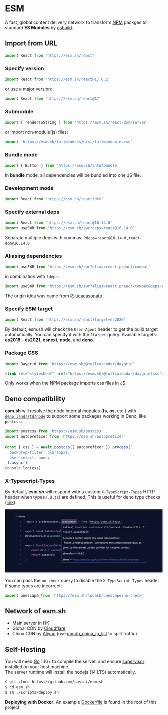 # ESM

A fast, global content delivery network to transform [NPM](http://npmjs.org/) packges to standard **ES Modules** by [esbuild](https://github.com/evanw/esbuild).

## Import from URL

```javascript
import React from 'https://esm.sh/react'
```

### Specify version

```javascript
import React from 'https://esm.sh/react@17.0.2'
```

or use a major version:

```javascript
import React from 'https://esm.sh/react@17'
```

### Submodule

```javascript
import { renderToString } from 'https://esm.sh/react-dom/server'
```

or import non-module(js) files:

```javascript
import 'https://esm.sh/tailwindcss/dist/tailwind.min.css'
```

### Bundle mode

```javascript
import { Button } from 'https://esm.sh/antd?bundle'
```

In **bundle** mode, all dependencies will be bundled into one JS file.

### Development mode

```javascript
import React from 'https://esm.sh/react?dev'
```

### Specify external deps

```javascript
import React from 'https://esm.sh/react@16.14.0'
import useSWR from 'https://esm.sh/swr?deps=react@16.14.0'
```

Separate multiple deps with commas: `?deps=react@16.14.0,react-dom@16.14.0`

### Aliasing dependencies

```javascript
import useSWR from 'https://esm.sh/swr?alias=react:preact/compat'
```

in combination with `?deps`:

```javascript
import useSWR from 'https://esm.sh/swr?alias=react:preact/compat&deps=preact@10.5.14'
```

The origin idea was came from [@lucacasonato](https://github.com/lucacasonato).

### Specify ESM target

```javascript
import React from 'https://esm.sh/react?target=es2020'
```

By default, esm.sh will check the `User-Agent` header to get the build target automatically. You can specify it with the `?target` query. Available targets: **es2015** - **es2021**, **esnext**, **node**, and **deno**.

### Package CSS

```javascript
import Daygrid from 'https://esm.sh/@fullcalendar/daygrid'
```

```html
<link rel="stylesheet" href="https://esm.sh/@fullcalendar/daygrid?css">
```

Only works when the NPM package imports css files in JS.

## Deno compatibility

**esm.sh** will resolve the node internal modules (**fs**, **os**, etc.) with [`deno.land/std/node`](https://deno.land/std/node) to support some packages working in Deno, like `postcss`:

```javascript
import postcss from 'https://esm.sh/postcss'
import autoprefixer from 'https://esm.sh/autoprefixer'

const { css } = await postcss([ autoprefixer ]).process(`
  backdrop-filter: blur(5px);
  user-select: none;
`).async() 
console.log(css)
```

### X-Typescript-Types

By default, **esm.sh** will respond with a custom `X-TypeScript-Types` HTTP header when types (`.d.ts`) are defined. This is useful for deno type checks ([link](https://deno.land/manual/typescript/types#using-x-typescript-types-header)).

![figure #1](./embed/assets/sceenshot-deno-types.png)

You can pass the `no-check` query to disable the `X-TypeScript-Types` header if some types are incorrect:

```javascript
import unescape from 'https://esm.sh/lodash/unescape?no-check'
```

## Network of esm.sh
- Main server in HK
- Global CDN by [Cloudflare](https://cloudflare.com)
- China CDN by [Aliyun](https://aliyun.com) (use [mmdb_china_ip_list](https://github.com/alecthw/mmdb_china_ip_list) to split traffic)

## Self-Hosting

You will need [Go](https://golang.org/dl) 1.16+ to compile the server, and ensure [supervisor](http://supervisord.org/) installed on your host machine.<br>
The server runtime will install the nodejs (14 LTS) automatically.

```bash
$ git clone https://github.com/postui/esm.sh
$ cd esm.sh
$ sh ./scripts/deploy.sh
```

**Deploying with Docker:** An example [Dockerfile](./Dockerfile) is found in the root of this project.